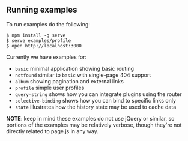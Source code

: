 
## Running examples

  To run examples do the following:

    $ npm install -g serve
    $ serve examples/profile
    $ open http://localhost:3000

 Currently we have examples for:
 
   - `basic` minimal application showing basic routing
   - `notfound` similar to `basic` with single-page 404 support
   - `album` showing pagination and external links
   - `profile` simple user profiles
   - `query-string` shows how you can integrate plugins using the router
   - `selective-binding` shows how you can bind to specific links only
   - `state` illustrates how the history state may be used to cache data

  __NOTE__: keep in mind these examples do not use jQuery or similar, so
  portions of the examples may be relatively verbose, though they're not
  directly related to page.js in any way.